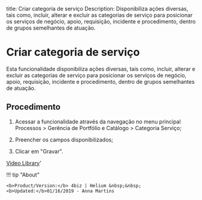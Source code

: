 title: Criar categoria de serviço
Description: Disponibiliza ações diversas, tais como, incluir, alterar e excluir as categorias de serviço para posicionar os serviços de negócio, apoio, requisição, incidente e procedimento, dentro de grupos semelhantes de atuação.
# Criar categoria de serviço

Esta funcionalidade disponibiliza ações diversas, tais como, incluir, alterar e
excluir as categorias de serviço para posicionar os serviços de negócio, apoio,
requisição, incidente e procedimento, dentro de grupos semelhantes de atuação.

Procedimento
----------------

1.  Acessar a funcionalidade através da navegação no menu principal
    Processos \> Gerência de Portfólio e Catálogo \> Categoria Serviço;

2.  Preencher os campos disponibilizados;

3.  Clicar em "Gravar".


<i class='fa fa-youtube-play  fa-2x' style='color:#97ce17;vertical-align: middle;'> </i> [Video Library](https://www.youtube.com/playlist?list=PLB5qK2uzf2RPUBXWp7r7A0YUQY07qkSrO)'

!!! tip "About"

    <b>Product/Version:</b> 4biz | Helium &nbsp;&nbsp;
    <b>Updated:</b>01/16/2019 - Anna Martins
